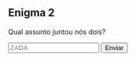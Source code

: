 <!DOCTYPE html>
<html lang="pt-BR">
<head>
  <meta charset="UTF-8" />
  <meta name="viewport" content="width=device-width, initial-scale=1.0"/>
  <title>Enigma 2</title>
  <link rel="stylesheet" href="style.css"/>
</head>
<body>
  <div class="container">
    <h2>Enigma 2</h2>
    <p>Qual assunto juntou nós dois?</p>
    <input type="text" id="resposta2" placeholder="ZADA" />
    <button onclick="verificarEnigma2()">Enviar</button>
    <p id="mensagem2"></p>
  </div>
  <script>
    function verificarEnigma2() {
      const resposta = document.getElementById("resposta2").value.trim().toLowerCase();
      const mensagem = document.getElementById("mensagem2");
      if (resposta === "up") {
        window.location.href = "sucesso2.html";
      } else {
        mensagem.textContent = "Ainda não... tente lembrar 🍿";
      }
    }
  </script>
</body>
</html>
